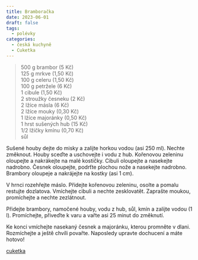 ```yaml
---
title: Bramboračka
date: 2023-06-01
draft: false
tags:
  - polévky
categories:
  - česká kuchyně
  - Cuketka
---
```


> 500 g brambor (5 Kč)  
> 125 g mrkve (1,50 Kč)  
> 100 g celeru (1,50 Kč)  
> 100 g petržele (6 Kč)  
> 1 cibule (1,50 Kč)  
> 2 stroužky česneku (2 Kč)  
> 2 lžíce másla (6 Kč)  
> 2 lžíce mouky (0,30 Kč)  
> 1 lžíce majoránky (0,50 Kč)  
> 1 hrst sušených hub (15 Kč)  
> 1/2 lžičky kmínu (0,70 Kč)  
> sůl  

Sušené houby dejte do misky a zalijte horkou vodou (asi 250 ml). Nechte změknout. Houby sceďte a uschovejte i vodu z hub. Kořenovou zeleninu oloupejte a nakrákejte na malé kostičky. Cibuli oloupejte a nasekejte nadrobno. Česnek oloupejte, podrťte plochou nože a nasekejte nadrobno. Brambory oloupeje a nakrájejte na kostky (asi 1 cm).

V hrnci rozehřejte máslo. Přidejte kořenovou zeleninu, osolte a pomalu restujte dozlatova. Vmíchejte cibuli a nechte zesklovatět. Zaprašte moukou, promíchejte a nechte zezlátnout.

Přidejte brambory, namočené houby, vodu z hub, sůl, kmín a zalijte vodou (1 l). Promíchejte, přiveďte k varu a vařte asi 25 minut do změknutí.

Ke konci vmíchejte nasekaný česnek a majoránku, kterou promněte v dlani. Rozmíchejte a ještě chvíli povařte. Naposledy upravte dochucení a máte hotovo!

[cuketka](https://bit.ly/40SLA7Q)
